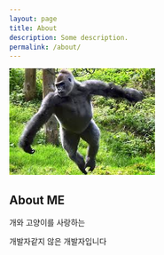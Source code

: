 ```yaml
---
layout: page
title: About
description: Some description.
permalink: /about/
---
```


<img itemprop="image" class="img-rounded" src="./images/고릴라1.jpg" alt="Your Name">

## About ME

개와 고양이를 사랑하는


개발자같지 않은 개발자입니다
